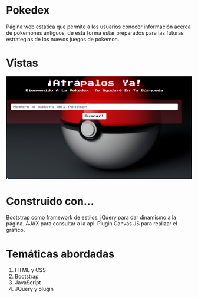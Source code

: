# Pokedex

Página web estática que permite a los usuarios conocer información acerca de pokemones antiguos, de esta forma estar preparados para las futuras estrategias de los nuevos juegos de pokemon.

# Vistas

![principal](https://github.com/fesecalo/pokedex/blob/master/assets/img/readme/principal.png)

# Construido con...

Bootstrap como framework de estilos.
jQuery para dar dinamismo a la página.
AJAX para consultar a la api.
Plugin Canvas JS para realizar el gráfico.

# Temáticas abordadas

 1. HTML y CSS
 2. Bootstrap
 3. JavaScript
 4. JQuery y plugin
